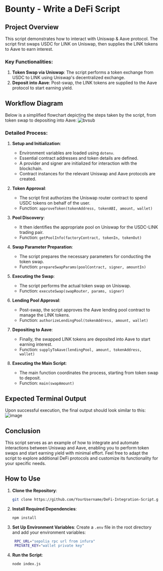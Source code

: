 # Bounty - Write a DeFi Script

## Project Overview
This script demonstrates how to interact with Uniswap & Aave protocol. The script first swaps USDC for LINK on Uniswap, then supplies the LINK tokens to Aave to earn interest.

### Key Functionalities:

1. **Token Swap via Uniswap**: The script performs a token exchange from USDC to LINK using Uniswap's decentralized exchange.
2. **Deposit into Aave**: Post-swap, the LINK tokens are supplied to the Aave protocol to start earning yield.

## Workflow Diagram

Below is a simplified flowchart depicting the steps taken by the script, from token swap to depositing into Aave:
![bvsub](https://github.com/user-attachments/assets/53b4047c-57af-41ad-b4dd-fce40afe6cf1)

### Detailed Process:

1. **Setup and Initialization**:
   - Environment variables are loaded using `dotenv`.
   - Essential contract addresses and token details are defined.
   - A provider and signer are initialized for interaction with the blockchain.
   - Contract instances for the relevant Uniswap and Aave protocols are created.

2. **Token Approval**:
   - The script first authorizes the Uniswap router contract to spend USDC tokens on behalf of the user.
   - Function: `approveToken(tokenAddress, tokenABI, amount, wallet)`

3. **Pool Discovery**:
   - It then identifies the appropriate pool on Uniswap for the USDC-LINK trading pair.
   - Function: `getPoolInfo(factoryContract, tokenIn, tokenOut)`

4. **Swap Parameter Preparation**:
   - The script prepares the necessary parameters for conducting the token swap.
   - Function: `prepareSwapParams(poolContract, signer, amountIn)`

5. **Executing the Swap**:
   - The script performs the actual token swap on Uniswap.
   - Function: `executeSwap(swapRouter, params, signer)`

6. **Lending Pool Approval**:
   - Post-swap, the script approves the Aave lending pool contract to manage the LINK tokens.
   - Function: `authorizeLendingPool(tokenAddress, amount, wallet)`

7. **Depositing to Aave**:
   - Finally, the swapped LINK tokens are deposited into Aave to start earning interest.
   - Function: `supplyToAave(lendingPool, amount, tokenAddress, wallet)`

8. **Executing the Main Script**:
   - The main function coordinates the process, starting from token swap to deposit.
   - Function: `main(swapAmount)`

## Expected Terminal Output

Upon successful execution, the final output should look similar to this:
![image](https://github.com/user-attachments/assets/2459b662-dad4-45a6-9925-e734b4a75873)

## Conclusion

This script serves as an example of how to integrate and automate interactions between Uniswap and Aave, enabling you to perform token swaps and start earning yield with minimal effort. Feel free to adapt the script to explore additional DeFi protocols and customize its functionality for your specific needs.

## How to Use

1. **Clone the Repository**:
   ```bash
   git clone https://github.com/YourUsername/DeFi-Integration-Script.git
   ```

2. **Install Required Dependencies**:
   ```bash
   npm install
   ```

3. **Set Up Environment Variables**:
   Create a `.env` file in the root directory and add your environment variables:
   ```bash
    RPC_URL="sepolia rpc url from infura"
    PRIVATE_KEY="wallet private key"
   ```

4. **Run the Script**:
   ```bash
   node index.js
   ```
